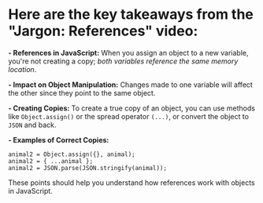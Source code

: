 # Here are the key takeaways from the "Jargon: References" video:

**- References in JavaScript:** When you assign an object to a new variable, you're not creating a copy; *both variables reference the same memory location*.

**- Impact on Object Manipulation:** Changes made to one variable will affect the other since they point to the same object.

**- Creating Copies:** To create a true copy of an object, you can use methods like `Object.assign()` or the spread operator `(...)`, or convert the object to `JSON` and back.

**- Examples of Correct Copies:**

```
animal2 = Object.assign({}, animal);
animal2 = { ...animal };
animal2 = JSON.parse(JSON.stringify(animal));
```

These points should help you understand how references work with objects in JavaScript.